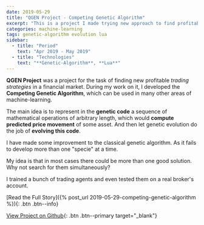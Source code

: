 ```yaml
---
date: 2019-05-29
title: "QGEN Project - Competing Genetic Algorithm"
excerpt: "This is a project I made trying new approach to find profitable trading strategies. I could not beat the market, but developed Competing Genetic Algorithm that can be useful for many other problems!"
categories: machine-learning
tags: genetic-algorithm evolution lua
sidebar:
  - title: "Period"
    text: "Apr 2019 - May 2019"
  - title: "Technologies"
    text: "**Genetic-Algorithm**, **Lua**"
---
```


**QGEN Project** was a project for the task of finding
new profitable _trading strategies_ in a financial market.
During my work on it, I developed the **Competing Genetic Algorithm**,
which can be used in many other areas of machine-learning.

The main idea is to represent in the **genetic code**
a sequence of mathematical operations of arbitrary length,
which would **compute predicted price movement** of some asset.
And then let genetic evolution do the job of **evolving this code**.

I have made some improvement to the classical genetic algorithm.
As it fails to develop more than one "specie" at a time.

My idea is that in most cases there could  be more than one good solution.
Why not search for them simultaneously?

I trained a bunch of trading agents and even tested them on a real broker's account.

[Read the Full Story]({% post_url 2019-05-29-competing-genetic-algorithm %}){: .btn .btn--info}

[View Project on Github](https://github.com/diovisgood/QGEN_Lua/){: .btn .btn--primary target="_blank"}
